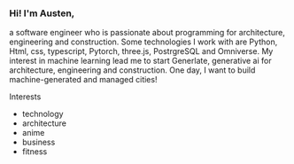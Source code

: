 ### Hi! I'm Austen,


a software engineer who is passionate about programming for architecture, engineering and construction. Some technologies I work with are Python, Html, css, typescript, Pytorch, three.js, PostrgreSQL and Omniverse. My interest in machine learning lead me to start Generlate, generative ai for architecture, engineering and construction. One day, I want to build machine-generated and managed cities!   

Interests
- technology
- architecture
- anime
- business
- fitness



<!--
**Generlate/Generlate** is a ✨ _special_ ✨ repository because its `README.md` (this file) appears on your GitHub profile.

Here are some ideas to get you started:

- 🔭 I’m currently working on ...
- 🌱 I’m currently learning ...
- 👯 I’m looking to collaborate on ...
- 🤔 I’m looking for help with ...
- 💬 Ask me about ...
- 📫 How to reach me: ...
- 😄 Pronouns: ...
- ⚡ Fun fact: ...
-->
